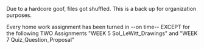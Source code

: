 Due to a hardcore goof, files got shuffled.
This is a back up for organization purposes.

Every home work assignment has been 
turned in --on time-- EXCEPT for the following 
TWO Assignments "WEEK 5 Sol_LeWitt_Drawings" and "WEEK 7 Quiz_Question_Proposal"
